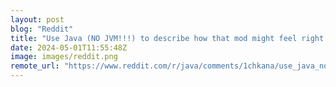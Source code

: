 ```yaml
---
layout: post
blog: "Reddit"
title: "Use Java (NO JVM!!!) to describe how that mod might feel right now"
date: 2024-05-01T11:55:48Z
image: images/reddit.png
remote_url: "https://www.reddit.com/r/java/comments/1chkana/use_java_no_jvm_to_describe_how_that_mod_might/"
---
```

